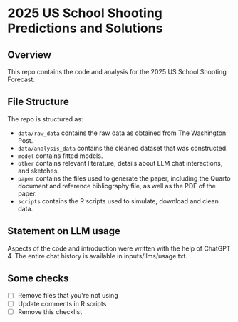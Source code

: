 # 2025 US School Shooting Predictions and Solutions

## Overview

This repo contains the code and analysis for the 2025 US School Shooting Forecast.

## File Structure

The repo is structured as:

-   `data/raw_data` contains the raw data as obtained from The Washington Post.
-   `data/analysis_data` contains the cleaned dataset that was constructed.
-   `model` contains fitted models. 
-   `other` contains relevant literature, details about LLM chat interactions, and sketches.
-   `paper` contains the files used to generate the paper, including the Quarto document and reference bibliography file, as well as the PDF of the paper. 
-   `scripts` contains the R scripts used to simulate, download and clean data.


## Statement on LLM usage

Aspects of the code and introduction were written with the help of ChatGPT 4. The entire chat history is available in inputs/llms/usage.txt.

## Some checks

- [ ] Remove files that you're not using
- [ ] Update comments in R scripts
- [ ] Remove this checklist
